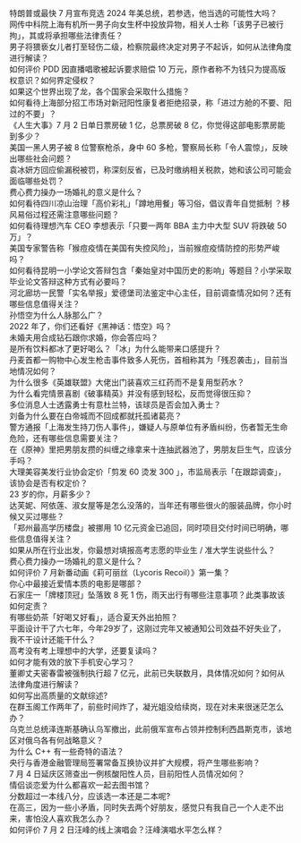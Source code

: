 特朗普或最快 7 月宣布竞选 2024 年美总统，若参选，他当选的可能性大吗？  
网传中科院上海有机所一男子向女生杯中投放异物，相关人士称「该男子已被行拘」，其或将承担哪些法律责任？  
男子将猥亵女儿者打至轻伤二级，检察院最终决定对男子不起诉，如何从法律角度进行解读？  
如何评价 PDD 因直播唱歌被起诉要求赔偿 10 万元，原作者称不为钱只为提高版权意识？如何界定侵权？  
如果这个世界出现了龙，各个国家会采取什么措施？  
如何看待上海部分招工市场对新冠阳性康复者拒绝招录，称「进过方舱的不要、阳过的不要」？  
《人生大事》7 月 2 日单日票房破 1 亿，总票房破 8 亿，你觉得这部电影票房能到多少？  
美国一黑人男子被 8 位警察枪杀，身中 60 多枪，警察局长称「令人震惊」，反映出哪些社会问题？  
袁冰妍方回应偷漏税被罚，称深刻反省，已及时缴纳相关税款，她和该公司可能会面临哪些处罚？  
费心费力操办一场婚礼的意义是什么？  
如何看待四川凉山治理「高价彩礼」「蹲地用餐」等习俗，倡议青年自觉抵制 ？移风易俗过程还需注意哪些问题？  
如何看待理想汽车 CEO 李想表示「只要一两年 BBA 主力中大型 SUV 将跌破 50 万」？  
美国专家警告称「猴痘疫情在美国有失控风险」，当前猴痘疫情防控的形势严峻吗？  
如何看待昆明一小学论文答辩包含「秦始皇对中国历史的影响」等题目？小学采取毕业论文答辩这种方式有必要吗？  
河北廊坊一民警「实名举报」爱德堡司法鉴定中心主任，目前调查情况如何？还有哪些信息值得关注？  
孙悟空为什么人脉那么广？  
2022 年了，你们还看好《黑神话：悟空》吗？  
未婚夫用合成钻石跟你求婚，你会答应吗？  
是所有饮料都冰了更好喝么？「冰」为什么能带来口感提升？  
丹麦首都一购物中心发生枪击事件致多人死伤，首相称其为「残忍袭击」，目前当地情况如何？  
为什么很多《英雄联盟》大佬出门装喜欢三红药而不是复用型药水？  
为什么看完情景喜剧《破事精英》并没有感到轻松，反而觉得很压抑？  
多位消息人士透露勇士有意杜兰特，该球员是否会加入勇士？  
刘备为什么要在白帝城而不回成都就托孤诸葛亮？  
警方通报「上海发生持刀伤人事件」，嫌疑人与原单位有矛盾纠纷，伤者暂无生命危险，还有哪些信息需要关注？  
在《原神》里把男朋友攒的纠缠之缘拿来十连抽武器池了，男朋友巨生气，应该分手吗？  
大理美容美发行业协会定价「剪发 60 烫发 300 」，市监局表示「在跟踪调查」，该协会是否有权定价？  
23 岁的你，月薪多少？  
达芙妮、阿依莲、淑女屋等是怎么没落的，当年还有哪些很火的服装品牌，你小时候又买过哪些？  
「郑州最高学历楼盘」被挪用 10 亿元资金已追回，同时项目交付时间已明确，哪些信息值得关注？  
如果从所在行业出发，你最想对填报高考志愿的毕业生 / 准大学生说些什么？  
费心费力操办一场婚礼的意义是什么？  
如何评价 7 月新番动画《莉可丽丝（Lycoris Recoil）》第一集？  
你心中最接近爱情本质的电影是哪部？  
石家庄一「牌楼顶冠」坠落致 8 死 1 伤，雨天出行有哪些注意事项？此类事故该如何定责？  
有哪些奶茶「好喝又好看」，适合夏天外出拍照？  
平面设计干了六七年，今年29岁了，这刚过完年又被通知公司效益不好失业了，我不干设计还能干什么？  
高考没有考上理想中的大学，还要复读吗？  
如何才能有效的放下手机安心学习？  
董卿丈夫密春雷被强制执行超 7 亿元，此前已失联数月，具体情况如何？如何从法律角度进行解读？  
如何写出高质量的文献综述?  
在群玉阁工作两年了，前些时间炸了，凝光姐没给续岗，现在对未来很迷茫怎么办？  
乌克兰总统泽连斯基确认乌军撤出，此前俄军宣布占领并控制利西昌斯克市，该地区对俄乌各有何战略意义？  
为什么 C++ 有一些奇特的语法？  
央行与香港金融管理局签署常备互换协议并扩大规模，将产生哪些影响？  
7 月 4 日延庆区筛查出一例核酸阳性人员，目前阳性人员情况如何？  
情侣谈恋爱为什么都喜欢一起去图书馆？  
分数超过一本线八分，应该选一本还是二本呢?  
在高三，因为一些小矛盾，同时失去两个好朋友，感觉只有我自己一个人走不出来，害怕没人喜欢我怎么办？  
如何评价 7 月 2 日汪峰的线上演唱会？汪峰演唱水平怎么样？  
